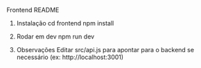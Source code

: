Frontend README

1) Instalação
   cd frontend
   npm install

2) Rodar em dev
   npm run dev

3) Observações
   Editar src/api.js para apontar para o backend se necessário (ex: http://localhost:3001)
